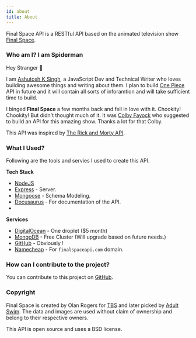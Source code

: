```yaml
---
id: about
title: About
---
```



Final Space API is a RESTful  API based on the animated television show [Final Space](https://en.wikipedia.org/wiki/Final_Space).


### Who am I? I am Spiderman

Hey Stranger 👋

I am [Ashutosh K Singh](https://ashusingh.me/), a JavaScript Dev and Technical Writer who loves building awesome things and writing about them. 
I plan to build [One Piece](https://en.wikipedia.org/wiki/One_Piece) API in future and it will contain all sorts of inforamtion and will take sufficient time to build.

I binged **Final Space** a few months back and fell in love with it. Chookity! Chookity! But didn't thought much of it. It was [Colby Fayock](https://www.colbyfayock.com/) who suggested to build an API for this amazing show. Thanks a lot for that Colby.

This API was inspired  by [The Rick and Morty API](https://rickandmortyapi.com).

### What I Used?
Following are the tools and servies I used to create this API.

**Tech Stack**
- [NodeJS](https://nodejs.org/en/)
- [Express](https://expressjs.com/) - Server.
- [Mongoose](https://mongoosejs.com/) - Schema Modeling.
- [Docusaurus](https://v2.docusaurus.io/) -  For documentation of the API.
- 

**Services**
- [DigitalOcean](https://m.do.co/c/209c5b75f34f) - One droplet ($5 month)
- [MongoDB](https://www.mongodb.com/) - Free Cluster (Will upgrade based on future needs.)
- [GitHub](https://github.com/lelouchB/final-space-api) - Obviously !
- [Namecheap](https://www.namecheap.com/) - For `finalspaceapi.com` domain.



### How can I contribute to the project?
You can contribute to this project on [GitHub](https://github.com/lelouchb/final-space-api).

### Copyright
Final Space is created by Olan Rogers for [TBS](https://www.tbs.com/) and later picked by [Adult Swim](https://www.adultswim.com). The data and images are used without claim of ownership and belong to their respective owners.

This API is open source and uses a BSD license.


